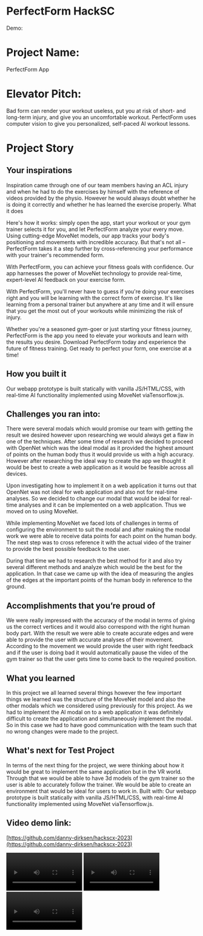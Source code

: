 # PerfectForm HackSC

Demo:

# Project Name:

PerfectForm App

# Elevator Pitch:

Bad form can render your workout useless, put you at risk of short- and long-term injury, and give you an uncomfortable workout. PerfectForm uses computer vision to give you personalized, self-paced AI workout lessons.

# Project Story

## Your inspirations

Inspiration came through one of our team members having an ACL injury and when he had to do the exercises by himself with the reference of videos provided by the physio. However he would always doubt whether he is doing it correctly and whether he has learned the exercise properly.
What it does

Here's how it works: simply open the app, start your workout or your gym trainer selects it for you, and let PerfectForm analyze your every move. Using cutting-edge MoveNet models, our app tracks your body's positioning and movements with incredible accuracy. But that's not all – PerfectForm takes it a step further by cross-referencing your performance with your trainer's recommended form.

With PerfectForm, you can achieve your fitness goals with confidence. Our app harnesses the power of MoveNet technology to provide real-time, expert-level AI feedback on your exercise form.

With PerfectForm, you'll never have to guess if you're doing your exercises right and you will be learning with the correct form of exercise. It's like learning from a personal trainer but anywhere at any time and it will ensure that you get the most out of your workouts while minimizing the risk of injury.

Whether you're a seasoned gym-goer or just starting your fitness journey, PerfectForm is the app you need to elevate your workouts and learn with the results you desire. Download PerfectForm today and experience the future of fitness training. Get ready to perfect your form, one exercise at a time!

## How you built it

Our webapp prototype is built statically with vanilla JS/HTML/CSS, with real-time AI functionality implemented using MoveNet viaTensorflow.js.

## Challenges you ran into:

There were several modals which would promise our team with getting the result we desired however upon researching we would always get a flaw in one of the techniques. After some time of research we decided to proceed with OpenNet which was the ideal modal as it provided the highest amount of points on the human body thus it would provide us with a high accuracy. However after researching the ideal way to create the app we thought it would be best to create a web application as it would be feasible across all devices.

Upon investigating how to implement it on a web application it turns out that OpenNet was not ideal for web application and also not for real-time analyses. So we decided to change our modal that would be ideal for real-time analyses and it can be implemented on a web application. Thus we moved on to using MoveNet. 

While implementing MoveNet we faced lots of challenges in terms of configuring the environment to suit the modal and after making the modal work we were able to receive data points for each point on the human body. The next step was to cross reference it with the actual video of the trainer to provide the best possible feedback to the user. 

During that time we had to research the best method for it and also try several different methods and analyze which would be the best for the application. In that case we came up with the idea of measuring the angles of the edges at the important points of the human body in reference to the ground. 

## Accomplishments that you’re proud of

We were really impressed with the accuracy of the modal in terms of giving us the correct vertices and it would also correspond with the right human body part. With the result we were able to create accurate edges and were able to provide the user with accurate analyses of their movement. According to the movement we would provide the user with right feedback and if the user is doing bad it would automatically pause the video of the gym trainer so that the user gets time to come back to the required position. 

## What you learned

In this project we all learned several things however the few important things we learned was the structure of the MoveNet model and also the other modals which we considered using previously for this project. As we had to implement the AI modal on to a web application it was definitely difficult to create the application and simultaneously implement the modal. So in this case we had to have good communication with the team such that no wrong changes were made to the project.

## What's next for Test Project

In terms of the next thing for the project, we were thinking about how it would be great to implement the same application but in the VR world. Through that we would be able to have 3d models of the gym trainer so the user is able to accurately follow the trainer. We would be able to create an environment that would be ideal for users to work in. 
Built with:
Our webapp prototype is built statically with vanilla JS/HTML/CSS, with real-time AI functionality implemented using MoveNet viaTensorflow.js.

## Video demo link:

[https://github.com/danny-dirksen/hackscx-2023](https://github.com/danny-dirksen/hackscx-2023)

<video src="./docs/demo.mp4" controls="controls" style="display:inline-block;max-width: 200px;"></video>
<video src="./docs/demo-tips.mp4" controls="controls" style="display:inline-block;max-width: 200px;"></video>
<video src="./docs/demo-mobile.mp4" controls="controls" style="display:inline-block;max-width: 200px;"></video>